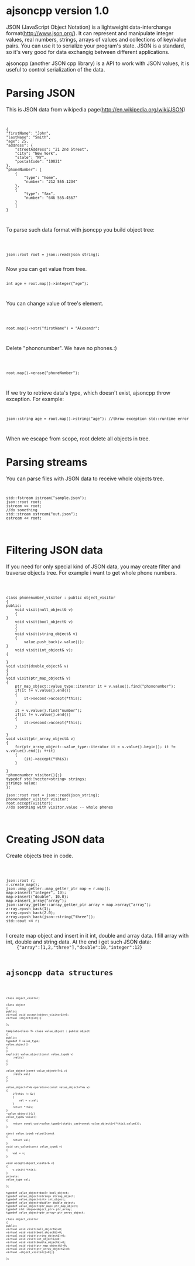 ajsoncpp version 1.0
========================

JSON (JavaScript Object Notation) is a lightweight data-interchange format(http://www.json.org/).
It can represent and manipulate integer values, real numbers, strings, arrays of values and collections of key/value pairs.
You can use it to serialize your program's state. JSON is a standard, so it's very good for data exchangig between different applications.

ajsoncpp (another JSON cpp library) is a API to work with JSON values, it is useful to control serialization of the data.

Parsing JSON
=========================


This is JSON data from wikipedia page(http://en.wikipedia.org/wiki/JSON)
<code>

    {
    "firstName": "John",
    "lastName": "Smith",
    "age": 25,
    "address": {
        "streetAddress": "21 2nd Street",
        "city": "New York",
        "state": "NY",
        "postalCode": "10021"
    },
    "phoneNumber": [
        {
            "type": "home",
            "number": "212 555-1234"
        },
        {
            "type": "fax",
            "number": "646 555-4567"
        }
        ]
    }

</code>

To parse such data format with jsoncpp you build object tree:

<code>

    json::root root = json::read(json_string);

</code>
Now you can get value from tree. 

<code>

    int age = root.map()->integer("age");

</code>

You can change value of tree's element.

<code>

    root.map()->str("firstName") = "Alexandr";

</code>

Delete "phononumber". We have no phones.:)

<code>

    root.map()->erase("phoneNumber");

</code>

If we try to retrieve data's type, which doesn't exist, ajsoncpp throw exception.
For example:
<code>

    json::string age = root.map()->string("age"); //throw exception std::runtime_error	

</code>

When we escape from scope, root delete all objects in tree.

Parsing streams
=================

You can parse files with JSON data to receive whole objects tree.
<code>

    std::fstream istream("sample.json");
    json::root root; 
    istream >> root;
    //do something
    std::stream ostream("out.json");
    ostream << root; 

</code>


Filtering JSON data
====================

If you need for only special kind of JSON data, you may create filter and 
traverse objects tree.
For example i want to get whole phone numbers.


<code>

    class phonenumber_visitor : public object_visitor
    {
    public:
        void visit(null_object& v)
        {
	}
        void visit(bool_object& v)
        {
        }
        void visit(string_object& v)
        {
            value.push_back(v.value());	
	}
        void visit(int_object& v);
	{
	
	}
	void visit(double_object& v)
	{
	}
	void visit(ptr_map_object& v)
	{
		ptr_map_object::value_type::iterator it = v.value().find("phononumber");
		if(it != v.value().end())
		{
			it->second->accept(*this);
		}

		it = v.value().find("number");
		if(it != v.value().end())
		{
			it->second->accept(*this);
		}

	}	
	void visit(ptr_array_object& v)
	{
		for(ptr_array_object::value_type::iterator it = v.value().begin(); it != v.value().end(); ++it)
		{
			(it)->accept(*this);
		}
		
	}
	~phonenumber_visitor(){;}
	typedef std::vector<string> strings;
	strings value;
    };

    json::root root = json::read(json_string);
    phonenumber_visitor visitor;
    root.accept(visitor);
    //do somthing with visitor.value -- whole phones



</code>

Creating JSON data
====================

Create objects tree in code.

<code>

    json::root r;
    r.create_map();
    json::map_getter::map_getter_ptr map = r.map();
    map->insert("integer", 10);
    map->insert("double", 10.0);
    map->insert_array("array");
    json::array_getter::array_getter_ptr array = map->array("array");
    array->push_back(1);
    array->push_back(2.0);
    array->push_back(json::string("three"));
    std::cout << r;

</code>
I create map object and insert in it int, double and array data.
I fill array with int, double and string data. At the end i get such JSON data:

<code>
    {"array":[1,2,"three"],"double":10,"integer":12}
<code>

ajsoncpp data structures
=========================

<code>

    class object_visitor;

    class object
    {
    public:
	virtual void accept(object_visitor&)=0;
	virtual ~object()=0{;}

    };

    template<class T> class value_object : public object
    {
    public:
	typedef T value_type;
	value_object()
	{
	}
	explicit value_object(const value_type& v)
		:val(v)
	{
	}

	value_object(const value_object<T>& v)
		:val(v.val)
	{
	} 
	
	value_object<T>& operator=(const value_object<T>& v)
	{
		if(this != &v)
		{
			val = v.val;
		}
		return *this;
	}
	~value_object(){;}	
	value_type& value()
	{
		return const_cast<value_type&>(static_cast<const value_object&>(*this).value());
	}

	const value_type& value()const
	{
		return val;
	}
	void set_value(const value_type& v)
	{
		val = v;
	}

	void accept(object_visitor& v)
	{
		v.visit(*this);		
	}
    private:
	value_type val;

    };

    typedef value_object<bool> bool_object;
    typedef value_object<string> string_object;
    typedef value_object<int> int_object;
    typedef value_object<double> double_object;
    typedef value_object<ptr_map> ptr_map_object;
    typedef std::deque<object_ptr> ptr_array;
    typedef value_object<ptr_array> ptr_array_object;

    class object_visitor
    {
    public:
	virtual void visit(null_object&)=0;
	virtual void visit(bool_object&)=0;
	virtual void visit(string_object&)=0;
	virtual void visit(int_object&)=0;
	virtual void visit(double_object&)=0;
	virtual void visit(ptr_map_object&)=0;
	virtual void visit(ptr_array_object&)=0;
	virtual ~object_visitor()=0{;}

    };


</code>





